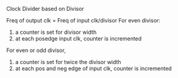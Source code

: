 Clock Divider
based on Divisor

Freq of output clk = Freq of input clk/divisor
For even divisor:
1. a counter is set for divisor width 
2. at each posedge input clk, counter is incremented


For even or odd divisor, 
1. a counter is set for twice the divisor width
2. at each pos and neg edge of input clk, counter is incremented

